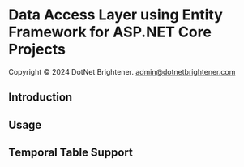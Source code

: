 ﻿# Data Access Layer using Entity Framework for ASP.NET Core Projects

Copyright &copy; 2024 DotNet Brightener. <admin@dotnetbrightener.com>

## Introduction

## Usage

## Temporal Table Support
